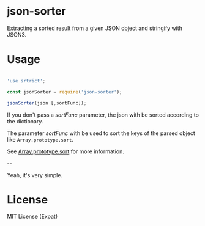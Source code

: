 # json-sorter
Extracting a sorted result from a given JSON object and stringify with JSON3.

# Usage
``` javascript

'use srtrict';

const jsonSorter = require('json-sorter');

jsonSorter(json [,sortFunc]);

```

If you don't pass a *sortFunc* parameter, the json with be sorted according to the dictionary.

The parameter *sortFunc* with be used to sort the keys of the parsed object like `Array.prototype.sort`.

See [Array.prototype.sort](https://developer.mozilla.org/zh-CN/docs/Web/JavaScript/Reference/Global_Objects/Array/sort) for more information.


--

Yeah, it's very simple.

# License
MIT License (Expat)